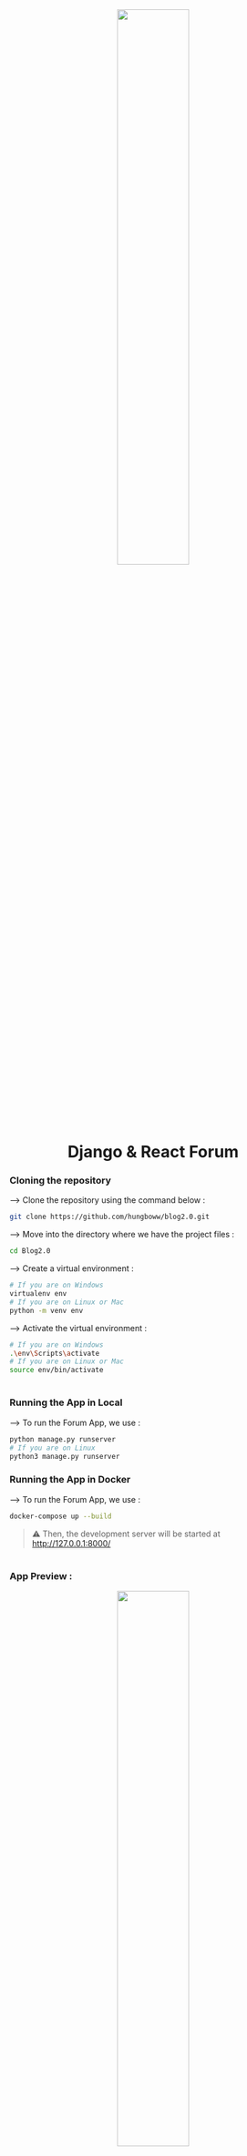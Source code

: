<div align="center">
<img width="50%" src="http://i3.ytimg.com/vi/tYKRAXIio28/maxresdefault.jpg"/>

# Django & React Forum
</div>

### Cloning the repository

--> Clone the repository using the command below :
```bash
git clone https://github.com/hungboww/blog2.0.git

```

--> Move into the directory where we have the project files : 
```bash
cd Blog2.0

```

--> Create a virtual environment :
```bash
# If you are on Windows
virtualenv env
# If you are on Linux or Mac
python -m venv env
```

--> Activate the virtual environment :
```bash
# If you are on Windows
.\env\Scripts\activate
# If you are on Linux or Mac
source env/bin/activate
```

#

### Running the App in Local

--> To run the Forum App, we use :
```bash
python manage.py runserver
# If you are on Linux
python3 manage.py runserver
```

### Running the App in Docker

--> To run the Forum App, we use :
```bash
docker-compose up --build
```

> ⚠ Then, the development server will be started at http://127.0.0.1:8000/

#

### App Preview :

<div align="center">
<img width="50%" src="https://www.linkpicture.com/q/Notes.png"/>
</div>

#
